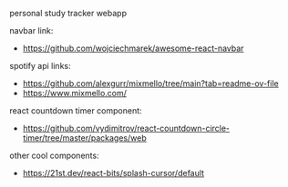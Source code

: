 personal study tracker webapp

navbar link:

- https://github.com/wojciechmarek/awesome-react-navbar

spotify api links:

- https://github.com/alexgurr/mixmello/tree/main?tab=readme-ov-file
- https://www.mixmello.com/

react countdown timer component:

- https://github.com/vydimitrov/react-countdown-circle-timer/tree/master/packages/web

other cool components:

- https://21st.dev/react-bits/splash-cursor/default
